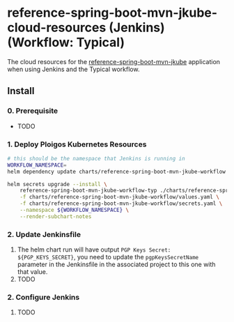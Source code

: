 # reference-spring-boot-mvn-jkube-cloud-resources (Jenkins) (Workflow: Typical)
The cloud resources for the [reference-spring-boot-mvn-jkube](https://github.com/ploigos-reference-apps/reference-spring-boot-mvn-jkube)
application when using Jenkins and the Typical workflow.

## Install

### 0. Prerequisite

* TODO

### 1. Deploy Ploigos Kubernetes Resources

```bash
# this should be the namespace that Jenkins is running in
WORKFLOW_NAMESPACE=
helm dependency update charts/reference-spring-boot-mvn-jkube-workflow

helm secrets upgrade --install \
    reference-spring-boot-mvn-jkube-workflow-typ ./charts/reference-spring-boot-mvn-jkube-workflow \
    -f charts/reference-spring-boot-mvn-jkube-workflow/values.yaml \
    -f charts/reference-spring-boot-mvn-jkube-workflow/secrets.yaml \
    --namespace ${WORKFLOW_NAMESPACE} \
    --render-subchart-notes
```

### 2. Update Jenkinsfile

1. The helm chart run will have output `PGP Keys Secret: ${PGP_KEYS_SECRET}`, you need to update
the `pgpKeysSecretName` parameter in the Jenkinsfile in the associated project to this one
with that value.
2. TODO

### 2. Configure Jenkins

1. TODO
